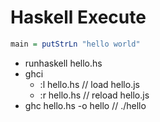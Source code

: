 
# Haskell Execute

```haskell
main = putStrLn "hello world"
```

- runhaskell hello.hs
- ghci 
    + :l hello.hs  // load hello.js
    + :r hello.hs // reload hello.js
- ghc hello.hs -o hello // ./hello

